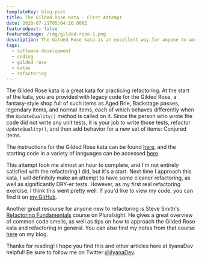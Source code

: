 ```yaml
---
templateKey: blog-post
title: The Gilded Rose Kata - First Attempt
date: 2020-07-21T05:04:10.000Z
featuredpost: false
featuredimage: /img/gilded-rose-1.png
description: The Gilded Rose kata is an excellent way for anyone to work on their refactoring skills.
tags:
  - software development
  - coding
  - gilded rose
  - katas
  - refactoring
---
```


The Gilded Rose kata is a great kata for practicing refactoring. At the start of the kata, you are provided with legacy code for the Gilded Rose, a fantasy-style shop full of such items as Aged Brie, Backstage passes, legendary items, and normal items, each of which behaves differently when the `UpdateQuality()` method is called on it. Since the person who wrote the code did not write any unit tests, it is your job to write those tests, refactor `UpdateQuality()`, and then add behavior for a new set of items: Conjured items.

The instructions for the Gilded Rose kata can be found [here](https://github.com/ardalis/kata-catalog/blob/master/katas/Gilded%20Rose.md), and the starting code in a variety of languages can be accessed [here](https://github.com/emilybache/GildedRose-Refactoring-Kata).

This attempt took me almost an hour to complete, and I'm not entirely satisfied with the refactoring I did, but it's a start. Next time I approach this kata, I will definitely make an attempt to have some cleaner refactoring, as well as significantly DRY-er tests. However, as my first real refactoring exercise, I think this went pretty well. If you'd like to view my code, you can find it on [my GitHub](https://github.com/ilyanaDev/KataPractice/tree/master/GildedRose/2020-07-20).

Another great resourse for anyone new to refactoring is Steve Smith's [Refactoring Fundamentals](https://app.pluralsight.com/library/courses/refactoring-fundamentals/table-of-contents) course on Pluralsight. He gives a great overview of common code smells, as well as tips on how to approach the Gilded Rose kata and refactoring in general. You can also find my notes from that course [here](https://ilyana.dev/blog/2020-07-20-refactoring-fundamentals-course/) on my blog.

Thanks for reading! I hope you find this and other articles here at ilyanaDev helpful! Be sure to follow me on Twitter [@ilyanaDev](https://twitter.com/ilyanaDev).
